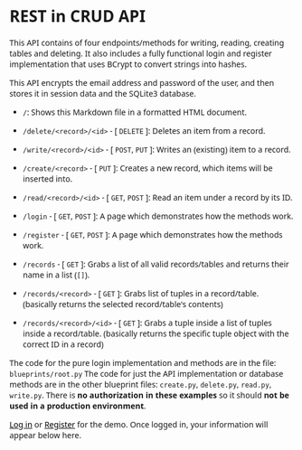 # REST in CRUD API

This API contains of four endpoints/methods for writing, reading, creating tables and deleting. It also includes a fully functional login and register implementation that uses BCrypt to convert strings into hashes.

This API encrypts the email address and password of the user, and then stores it in session data and the SQLite3 database.

- `/`: Shows this Markdown file in a formatted HTML document.
- `/delete/<record>/<id>` - [ `DELETE` ]: Deletes an item from a record.
- `/write/<record>/<id>` - [ `POST`, `PUT` ]: Writes an (existing) item to a record.
- `/create/<record>` - [ `PUT` ]: Creates a new record, which items will be inserted into.
- `/read/<record>/<id>` - [ `GET`, `POST` ]: Read an item under a record by its ID.
  
- `/login` - [ `GET`, `POST` ]: A page which demonstrates how the methods work.
- `/register` - [ `GET`, `POST` ]: A page which demonstrates how the methods work.
  
- `/records` - [ `GET` ]: Grabs a list of all valid records/tables and returns their name in a list (`[]`).
- `/records/<record>` - [ `GET` ]: Grabs list of tuples in a record/table. (basically returns the selected record/table's contents)
- `/records/<record>/<id>` - [ `GET` ]: Grabs a tuple inside a list of tuples inside a record/table. (basically returns the specific tuple object with the correct ID in a record)

The code for the pure login implementation and methods are in the file: `blueprints/root.py`
The code for just the API implementation or database methods are in the other blueprint files: `create.py`, `delete.py`, `read.py`, `write.py`.
There is **no authorization in these examples** so it should **not be used in a production environment**.

[Log in](/login) or [Register](/register) for the demo.
Once logged in, your information will appear below here.

<style>
    a {
        color: #000;
    }
    p,h1,li {
        font-family: system-ui, arial, helvetica;
    }
    code {
        font-family: monospace;
    }
</style>